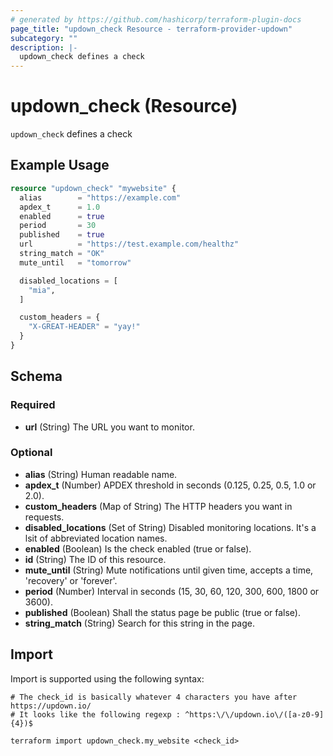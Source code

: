 ```yaml
---
# generated by https://github.com/hashicorp/terraform-plugin-docs
page_title: "updown_check Resource - terraform-provider-updown"
subcategory: ""
description: |-
  updown_check defines a check
---
```


# updown_check (Resource)

`updown_check` defines a check

## Example Usage

```terraform
resource "updown_check" "mywebsite" {
  alias        = "https://example.com"
  apdex_t      = 1.0
  enabled      = true
  period       = 30
  published    = true
  url          = "https://test.example.com/healthz"
  string_match = "OK"
  mute_until   = "tomorrow"

  disabled_locations = [
    "mia",
  ]

  custom_headers = {
    "X-GREAT-HEADER" = "yay!"
  }
}
```

<!-- schema generated by tfplugindocs -->
## Schema

### Required

- **url** (String) The URL you want to monitor.

### Optional

- **alias** (String) Human readable name.
- **apdex_t** (Number) APDEX threshold in seconds (0.125, 0.25, 0.5, 1.0 or 2.0).
- **custom_headers** (Map of String) The HTTP headers you want in requests.
- **disabled_locations** (Set of String) Disabled monitoring locations. It's a lsit of abbreviated location names.
- **enabled** (Boolean) Is the check enabled (true or false).
- **id** (String) The ID of this resource.
- **mute_until** (String) Mute notifications until given time, accepts a time, 'recovery' or 'forever'.
- **period** (Number) Interval in seconds (15, 30, 60, 120, 300, 600, 1800 or 3600).
- **published** (Boolean) Shall the status page be public (true or false).
- **string_match** (String) Search for this string in the page.

## Import

Import is supported using the following syntax:

```shell
# The check_id is basically whatever 4 characters you have after https://updown.io/
# It looks like the following regexp : ^https:\/\/updown.io\/([a-z0-9]{4})$

terraform import updown_check.my_website <check_id>
```
